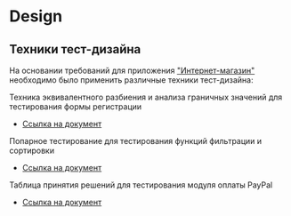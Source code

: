 # Design

## Техники тест-дизайна
На основании требований для приложения ["Интернет-магазин"](https://demoshopping.ru) необходимо было применить различные техники тест-дизайна:

Техника эквивалентного разбиения и анализа граничных значений для тестирования формы регистрации
 - [Ссылка на документ](https://docs.google.com/spreadsheets/d/1Gd8shkU1UNiLdopxbyLXPCfUeQ6YOJCb3rwO4KqRNgU/edit?usp=sharing)

Попарное тестирование для тестирования функций фильтрации и сортировки
- [Ссылка на документ](https://docs.google.com/spreadsheets/d/1WQj--0TiEK5esfAss6GYQqqIvEGY5XtVLWdRumWdNho/edit?usp=sharing)

Таблица принятия решений для тестирования модуля оплаты PayPal
- [Ссылка на документ](https://docs.google.com/spreadsheets/d/1H95IU9fbzHYzSOk_OJRGYIZX6c3cfBYAIIXRwUG-8vU/edit?usp=sharing)

